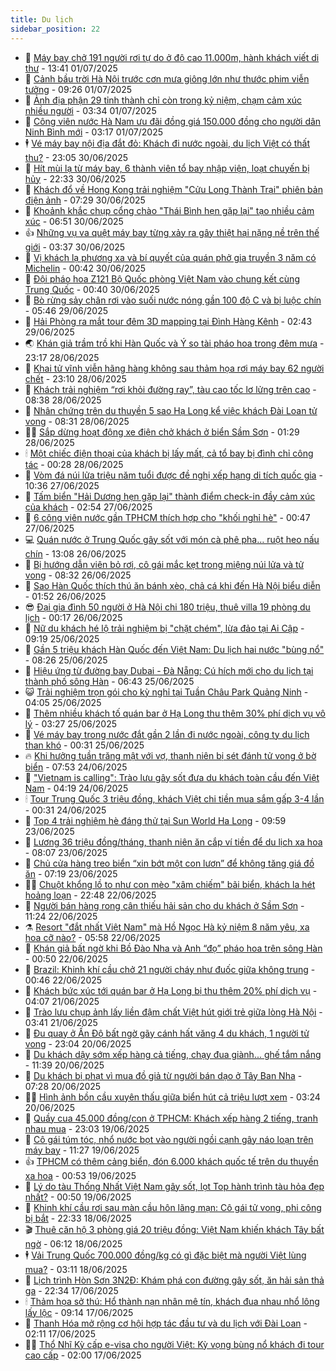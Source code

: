 ```yaml
---
title: Du lịch
sidebar_position: 22
---
```


<!-- dantri-du-lich:START -->
- 🥰 [Máy bay chở 191 người rơi tự do ở độ cao 11.000m, hành khách viết di thư](https://dantri.com.vn/du-lich/may-bay-cho-191-nguoi-roi-tu-do-o-do-cao-11000m-hanh-khach-viet-di-thu-20250701201138469.htm) - 13:41 01/07/2025
- 🥰 [Cảnh bầu trời Hà Nội trước cơn mưa giông lớn như thước phim viễn tưởng](https://dantri.com.vn/du-lich/canh-bau-troi-ha-noi-truoc-con-mua-giong-lon-nhu-thuoc-phim-vien-tuong-20250701161711316.htm) - 09:26 01/07/2025
- 🐻 [Ảnh địa phận 29 tỉnh thành chỉ còn trong kỷ niệm, chạm cảm xúc nhiều người](https://dantri.com.vn/du-lich/anh-dia-phan-29-tinh-thanh-chi-con-trong-ky-niem-cham-cam-xuc-nhieu-nguoi-20250701102124886.htm) - 03:34 01/07/2025
- 🤩 [Công viên nước Hà Nam ưu đãi đồng giá 150.000 đồng cho người dân Ninh Bình mới](https://dantri.com.vn/du-lich/cong-vien-nuoc-ha-nam-uu-dai-dong-gia-150000-dong-cho-nguoi-dan-ninh-binh-moi-20250701090043079.htm) - 03:17 01/07/2025
- 🕴 [Vé máy bay nội địa đắt đỏ: Khách đi nước ngoài, du lịch Việt có thất thu?](https://dantri.com.vn/du-lich/ve-may-bay-noi-dia-dat-do-khach-di-nuoc-ngoai-du-lich-viet-co-that-thu-20250627122626242.htm) - 23:05 30/06/2025
- 🤩 [Hít mùi lạ từ máy bay, 6 thành viên tổ bay nhập viện, loạt chuyến bị hủy](https://dantri.com.vn/du-lich/hit-mui-la-tu-may-bay-6-thanh-vien-to-bay-nhap-vien-loat-chuyen-bi-huy-20250630165139117.htm) - 22:33 30/06/2025
- 🤠 [Khách đổ về Hong Kong trải nghiệm &quot;Cửu Long Thành Trại&quot; phiên bản điện ảnh](https://dantri.com.vn/du-lich/khach-do-ve-hong-kong-trai-nghiem-cuu-long-thanh-trai-phien-ban-dien-anh-20250630142014598.htm) - 07:29 30/06/2025
- 💪 [Khoảnh khắc chụp cổng chào &quot;Thái Bình hẹn gặp lại&quot; tạo nhiều cảm xúc](https://dantri.com.vn/du-lich/khoanh-khac-chup-cong-chao-thai-binh-hen-gap-lai-tao-nhieu-cam-xuc-20250630134344838.htm) - 06:51 30/06/2025
- 👍 [Những vụ va quệt máy bay từng xảy ra gây thiệt hại nặng nề trên thế giới](https://dantri.com.vn/du-lich/nhung-vu-va-quet-may-bay-tung-xay-ra-gay-thiet-hai-nang-ne-tren-the-gioi-20250628155545032.htm) - 03:37 30/06/2025
- 🚦 [Vị khách lạ phương xa và bí quyết của quán phở gia truyền 3 năm có Michelin](https://dantri.com.vn/du-lich/vi-khach-la-phuong-xa-va-bi-quyet-cua-quan-pho-gia-truyen-3-nam-co-michelin-20250627194512574.htm) - 00:42 30/06/2025
- 💪 [Đội pháo hoa Z121 Bộ Quốc phòng Việt Nam vào chung kết cùng Trung Quốc](https://dantri.com.vn/du-lich/doi-phao-hoa-z121-bo-quoc-phong-viet-nam-vao-chung-ket-cung-trung-quoc-20250629161952776.htm) - 00:40 30/06/2025
- 💃 [Bò rừng sảy chân rơi vào suối nước nóng gần 100 độ C và bị luộc chín](https://dantri.com.vn/du-lich/bo-rung-say-chan-roi-vao-suoi-nuoc-nong-gan-100-do-c-va-bi-luoc-chin-20250629105341372.htm) - 05:46 29/06/2025
- 👺 [Hải Phòng ra mắt tour đêm 3D mapping tại Đình Hàng Kênh](https://dantri.com.vn/du-lich/hai-phong-ra-mat-tour-dem-3d-mapping-tai-dinh-hang-kenh-20250629094044096.htm) - 02:43 29/06/2025
- 🌏 [Khán giả trầm trồ khi Hàn Quốc và Ý so tài pháo hoa trong đêm mưa](https://dantri.com.vn/du-lich/khan-gia-tram-tro-khi-han-quoc-va-y-so-tai-phao-hoa-trong-dem-mua-20250628225625643.htm) - 23:17 28/06/2025
- 🎡 [Khai tử vĩnh viễn hãng hàng không sau thảm họa rơi máy bay 62 người chết](https://dantri.com.vn/du-lich/khai-tu-vinh-vien-hang-hang-khong-sau-tham-hoa-roi-may-bay-62-nguoi-chet-20250628231752263.htm) - 23:10 28/06/2025
- 🧰 [Khách trải nghiệm “rơi khỏi đường ray”, tàu cao tốc lơ lửng trên cao](https://dantri.com.vn/du-lich/khach-trai-nghiem-roi-khoi-duong-ray-tau-cao-toc-lo-lung-tren-cao-20250628110015236.htm) - 08:38 28/06/2025
- 💂 [Nhân chứng trên du thuyền 5 sao Hạ Long kể việc khách Đài Loan tử vong](https://dantri.com.vn/du-lich/nhan-chung-tren-du-thuyen-5-sao-ha-long-ke-viec-khach-dai-loan-tu-vong-20250628102632914.htm) - 08:31 28/06/2025
- 🧑‍🏫 [Sắp dừng hoạt động xe điện chở khách ở biển Sầm Sơn](https://dantri.com.vn/du-lich/sap-dung-hoat-dong-xe-dien-cho-khach-o-bien-sam-son-20250627205455057.htm) - 01:29 28/06/2025
- 🕯 [Một chiếc điện thoại của khách bị lấy mất, cả tổ bay bị đình chỉ công tác](https://dantri.com.vn/du-lich/mot-chiec-dien-thoai-cua-khach-bi-lay-mat-ca-to-bay-bi-dinh-chi-cong-tac-20250627231154968.htm) - 00:28 28/06/2025
- 👀 [Vòm đá núi lửa triệu năm tuổi được đề nghị xếp hạng di tích quốc gia](https://dantri.com.vn/du-lich/vom-da-nui-lua-trieu-nam-tuoi-duoc-de-nghi-xep-hang-di-tich-quoc-gia-20250627143805028.htm) - 10:36 27/06/2025
- 🎉 [Tấm biển &quot;Hải Dương hẹn gặp lại&quot; thành điểm check-in đầy cảm xúc của khách](https://dantri.com.vn/du-lich/tam-bien-hai-duong-hen-gap-lai-thanh-diem-check-in-day-cam-xuc-cua-khach-20250627095121791.htm) - 02:54 27/06/2025
- 🌊 [6 công viên nước gần TPHCM thích hợp cho &quot;khối nghỉ hè&quot;](https://dantri.com.vn/du-lich/6-cong-vien-nuoc-gan-tphcm-thich-hop-cho-khoi-nghi-he-20250623152258041.htm) - 00:47 27/06/2025
- 💻 [Quán nước ở Trung Quốc gây sốt với món cà phê pha… ruột heo nấu chín](https://dantri.com.vn/du-lich/quan-nuoc-o-trung-quoc-gay-sot-voi-mon-ca-phe-pha-ruot-heo-nau-chin-20250626195651068.htm) - 13:08 26/06/2025
- 💪 [Bị hướng dẫn viên bỏ rơi, cô gái mắc kẹt trong miệng núi lửa và tử vong](https://dantri.com.vn/du-lich/bi-huong-dan-vien-bo-roi-co-gai-mac-ket-trong-mieng-nui-lua-va-tu-vong-20250626111131947.htm) - 08:32 26/06/2025
- 👺 [Sao Hàn Quốc thích thú ăn bánh xèo, chả cá khi đến Hà Nội biểu diễn](https://dantri.com.vn/du-lich/sao-han-quoc-thich-thu-an-banh-xeo-cha-ca-khi-den-ha-noi-bieu-dien-20250625225525502.htm) - 01:52 26/06/2025
- 😎 [Đại gia đình 50 người ở Hà Nội chi 180 triệu, thuê villa 19 phòng du lịch](https://dantri.com.vn/du-lich/dai-gia-dinh-50-nguoi-o-ha-noi-chi-180-trieu-thue-villa-19-phong-du-lich-20250625223219193.htm) - 00:17 26/06/2025
- 🌋 [Nữ du khách hé lộ trải nghiệm bị &quot;chặt chém&quot;, lừa đảo tại Ai Cập](https://dantri.com.vn/du-lich/nu-du-khach-he-lo-trai-nghiem-bi-chat-chem-lua-dao-tai-ai-cap-20250625160550849.htm) - 09:19 25/06/2025
- 🌝 [Gần 5 triệu khách Hàn Quốc đến Việt Nam: Du lịch hai nước &quot;bùng nổ&quot;](https://dantri.com.vn/du-lich/gan-5-trieu-khach-han-quoc-den-viet-nam-du-lich-hai-nuoc-bung-no-20250623160233665.htm) - 08:26 25/06/2025
- 🧠 [Hiệu ứng từ đường bay Dubai - Đà Nẵng: Cú hích mới cho du lịch tại thành phố sông Hàn](https://dantri.com.vn/du-lich/hieu-ung-tu-duong-bay-dubai-da-nang-cu-hich-moi-cho-du-lich-tai-thanh-pho-song-han-20250625122325481.htm) - 06:43 25/06/2025
- 😺 [Trải nghiệm trọn gói cho kỳ nghỉ tại Tuần Châu Park Quảng Ninh](https://dantri.com.vn/du-lich/trai-nghiem-tron-goi-cho-ky-nghi-tai-tuan-chau-park-quang-ninh-20250625110532909.htm) - 04:05 25/06/2025
- 💂 [Thêm nhiều khách tố quán bar ở Hạ Long thu thêm 30% phí dịch vụ vô lý](https://dantri.com.vn/du-lich/them-nhieu-khach-to-quan-bar-o-ha-long-thu-them-30-phi-dich-vu-vo-ly-20250625101049614.htm) - 03:27 25/06/2025
- 🌮 [Vé máy bay trong nước đắt gần 2 lần đi nước ngoài, công ty du lịch than khó](https://dantri.com.vn/du-lich/ve-may-bay-trong-nuoc-dat-gan-2-lan-di-nuoc-ngoai-cong-ty-du-lich-than-kho-20250620102737937.htm) - 00:31 25/06/2025
- 🔥 [Khi hưởng tuần trăng mật với vợ, thanh niên bị sét đánh tử vong ở bờ biển](https://dantri.com.vn/du-lich/khi-huong-tuan-trang-mat-voi-vo-thanh-nien-bi-set-danh-tu-vong-o-bo-bien-20250624144827580.htm) - 07:53 24/06/2025
- 🦏 [&quot;Vietnam is calling&quot;: Trào lưu gây sốt đưa du khách toàn cầu đến Việt Nam](https://dantri.com.vn/du-lich/vietnam-is-calling-trao-luu-gay-sot-dua-du-khach-toan-cau-den-viet-nam-20250623210320704.htm) - 04:19 24/06/2025
- 🕯 [Tour Trung Quốc 3 triệu đồng, khách Việt chi tiền mua sắm gấp 3-4 lần](https://dantri.com.vn/du-lich/tour-trung-quoc-3-trieu-dong-khach-viet-chi-tien-mua-sam-gap-3-4-lan-20250623214249944.htm) - 00:31 24/06/2025
- 🐻 [Top 4 trải nghiệm hè đáng thử tại Sun World Ha Long](https://dantri.com.vn/du-lich/top-4-trai-nghiem-he-dang-thu-tai-sun-world-ha-long-20250623160828991.htm) - 09:59 23/06/2025
- 🥸 [Lương 36 triệu đồng/tháng, thanh niên ăn cắp ví tiền để du lịch xa hoa](https://dantri.com.vn/du-lich/luong-36-trieu-dongthang-thanh-nien-an-cap-vi-tien-de-du-lich-xa-hoa-20250623145225140.htm) - 08:07 23/06/2025
- 💂 [Chủ cửa hàng treo biển “xin bớt một con lươn” để không tăng giá đồ ăn](https://dantri.com.vn/du-lich/chu-cua-hang-treo-bien-xin-bot-mot-con-luon-de-khong-tang-gia-do-an-20250623140453023.htm) - 07:19 23/06/2025
- 🧑‍💻 [Chuột khổng lồ to như con mèo &quot;xâm chiếm&quot; bãi biển, khách la hét hoảng loạn](https://dantri.com.vn/du-lich/chuot-khong-lo-to-nhu-con-meo-xam-chiem-bai-bien-khach-la-het-hoang-loan-20250622142208566.htm) - 22:48 22/06/2025
- 💪 [Người bán hàng rong cân thiếu hải sản cho du khách ở Sầm Sơn](https://dantri.com.vn/du-lich/nguoi-ban-hang-rong-can-thieu-hai-san-cho-du-khach-o-sam-son-20250622173042813.htm) - 11:24 22/06/2025
- ⚗️ [Resort &quot;đắt nhất Việt Nam&quot; mà Hồ Ngọc Hà kỷ niệm 8 năm yêu, xa hoa cỡ nào?](https://dantri.com.vn/du-lich/resort-dat-nhat-viet-nam-ma-ho-ngoc-ha-ky-niem-8-nam-yeu-xa-hoa-co-nao-20250621154839771.htm) - 05:58 22/06/2025
- 🌁 [Khán giả bất ngờ khi Bồ Đào Nha và Anh “đọ” pháo hoa trên sông Hàn](https://dantri.com.vn/du-lich/khan-gia-bat-ngo-khi-bo-dao-nha-va-anh-do-phao-hoa-tren-song-han-20250621232731616.htm) - 00:50 22/06/2025
- 🧰 [Brazil: Khinh khí cầu chở 21 người cháy như đuốc giữa không trung](https://dantri.com.vn/du-lich/brazil-khinh-khi-cau-cho-21-nguoi-chay-nhu-duoc-giua-khong-trung-20250621234408585.htm) - 00:46 22/06/2025
- 🧰 [Khách bức xúc tới quán bar ở Hạ Long bị thu thêm 20% phí dịch vụ](https://dantri.com.vn/du-lich/khach-buc-xuc-toi-quan-bar-o-ha-long-bi-thu-them-20-phi-dich-vu-20250621105525118.htm) - 04:07 21/06/2025
- 🎉 [Trào lưu chụp ảnh lấy liền đậm chất Việt hút giới trẻ giữa lòng Hà Nội](https://dantri.com.vn/du-lich/trao-luu-chup-anh-lay-lien-dam-chat-viet-hut-gioi-tre-giua-long-ha-noi-20250613231906403.htm) - 03:41 21/06/2025
- 🤩 [Đu quay ở Ấn Độ bất ngờ gãy cánh hất văng 4 du khách, 1 người tử vong](https://dantri.com.vn/du-lich/du-quay-o-an-do-bat-ngo-gay-canh-hat-vang-4-du-khach-1-nguoi-tu-vong-20250621004517228.htm) - 23:04 20/06/2025
- 👺 [Du khách dậy sớm xếp hàng cả tiếng, chạy đua giành... ghế tắm nắng](https://dantri.com.vn/du-lich/du-khach-day-som-xep-hang-ca-tieng-chay-dua-gianh-ghe-tam-nang-20250620134449113.htm) - 11:39 20/06/2025
- 🧠 [Du khách bị phạt vì mua đồ giả từ người bán dạo ở Tây Ban Nha](https://dantri.com.vn/du-lich/du-khach-bi-phat-vi-mua-do-gia-tu-nguoi-ban-dao-o-tay-ban-nha-20250620104259636.htm) - 07:28 20/06/2025
- 👨‍🏫 [Hình ảnh bồn cầu xuyên thấu giữa biển hút cả triệu lượt xem](https://dantri.com.vn/du-lich/hinh-anh-bon-cau-xuyen-thau-giua-bien-hut-ca-trieu-luot-xem-20250620001147973.htm) - 03:24 20/06/2025
- 🦅 [Quầy cua 45.000 đồng/con ở TPHCM: Khách xếp hàng 2 tiếng, tranh nhau mua](https://dantri.com.vn/du-lich/quay-cua-45000-dongcon-o-tphcm-khach-xep-hang-2-tieng-tranh-nhau-mua-20250620012038296.htm) - 23:03 19/06/2025
- 🌊 [Cô gái túm tóc, nhổ nước bọt vào người ngồi cạnh gây náo loạn trên máy bay](https://dantri.com.vn/du-lich/co-gai-tum-toc-nho-nuoc-bot-vao-nguoi-ngoi-canh-gay-nao-loan-tren-may-bay-20250619171301617.htm) - 11:27 19/06/2025
- 👍 [TPHCM có thêm cảng biển, đón 6.000 khách quốc tế trên du thuyền xa hoa](https://dantri.com.vn/du-lich/tphcm-co-them-cang-bien-don-6000-khach-quoc-te-tren-du-thuyen-xa-hoa-20250614115204089.htm) - 00:53 19/06/2025
- 🫶 [Lý do tàu Thống Nhất Việt Nam gây sốt, lọt Top hành trình tàu hỏa đẹp nhất?](https://dantri.com.vn/du-lich/ly-do-tau-thong-nhat-viet-nam-gay-sot-lot-top-hanh-trinh-tau-hoa-dep-nhat-20250618234548434.htm) - 00:50 19/06/2025
- 💯 [Khinh khí cầu rơi sau màn cầu hôn lãng mạn: Cô gái tử vong, phi công bị bắt](https://dantri.com.vn/du-lich/khinh-khi-cau-roi-sau-man-cau-hon-lang-man-co-gai-tu-vong-phi-cong-bi-bat-20250619021630010.htm) - 22:33 18/06/2025
- 🎬 [Thuê căn hộ 3 phòng giá 20 triệu đồng: Việt Nam khiến khách Tây bất ngờ](https://dantri.com.vn/du-lich/thue-can-ho-3-phong-gia-20-trieu-dong-viet-nam-khien-khach-tay-bat-ngo-20250618105615552.htm) - 06:12 18/06/2025
- 🕴 [Vải Trung Quốc 700.000 đồng/kg có gì đặc biệt mà người Việt lùng mua?](https://dantri.com.vn/du-lich/vai-trung-quoc-700000-dongkg-co-gi-dac-biet-ma-nguoi-viet-lung-mua-20250616123518886.htm) - 03:11 18/06/2025
- 🦅 [Lịch trình Hòn Sơn 3N2Đ: Khám phá con đường gây sốt, ăn hải sản thả ga](https://dantri.com.vn/du-lich/lich-trinh-hon-son-3n2d-kham-pha-con-duong-gay-sot-an-hai-san-tha-ga-20250616002100261.htm) - 22:34 17/06/2025
- 🕯 [Thảm họa sở thú: Hổ thành nạn nhân mê tín, khách đua nhau nhổ lông lấy lộc](https://dantri.com.vn/du-lich/tham-hoa-so-thu-ho-thanh-nan-nhan-me-tin-khach-dua-nhau-nho-long-lay-loc-20250617160914372.htm) - 09:14 17/06/2025
- 🥸 [Thanh Hóa mở rộng cơ hội hợp tác đầu tư và du lịch với Đài Loan](https://dantri.com.vn/du-lich/thanh-hoa-mo-rong-co-hoi-hop-tac-dau-tu-va-du-lich-voi-dai-loan-20250616200205874.htm) - 02:11 17/06/2025
- 👨‍🏫 [Thổ Nhĩ Kỳ cấp e-visa cho người Việt: Kỳ vọng bùng nổ khách đi tour cao cấp](https://dantri.com.vn/du-lich/tho-nhi-ky-cap-e-visa-cho-nguoi-viet-ky-vong-bung-no-khach-di-tour-cao-cap-20250612084744787.htm) - 02:00 17/06/2025<!-- dantri-du-lich:END -->
